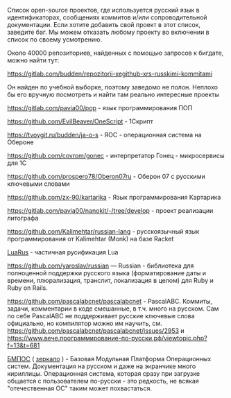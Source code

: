 Список open-source проектов, где используется русский язык в идентификаторах, сообщениях коммитов и/или сопроводительной документации. Если хотите добавить свой проект в этот список, заведите баг. Мы можем отказать любому проекту во включении в список по своему усмотрению. 

Около 40000 репозиториев, найденных с помощью запросов к бигдате, можно найти тут:

https://gitlab.com/budden/repozitorii-xegithub-xrs-russkimi-kommitami

Он найден по учебной выборке, поэтому заведомо не полон. Неплохо бы его вручную посмотреть и найти там реально интересные проекты

https://gitlab.com/pavia00/pop - язык программирования ПОП

https://github.com/EvilBeaver/OneScript - 1Скрипт

https://tvoygit.ru/budden/ja-o-s - ЯОС - операционная система на Обероне

https://github.com/covrom/gonec - интерпретатор Гонец - микросервисы для 1С

https://github.com/prospero78/Oberon07ru - Оберон 07 с русскими ключевыми словами

https://github.com/zx-90/kartarika - Язык программирования Картарика

https://gitlab.com/pavia00/nanokit/-/tree/develop - проект реализации литографа

https://github.com/Kalimehtar/russian-lang - русскоязычный язык программирования от Kalimehtar (Monk) на базе Racket

[LuaRus](https://github.com/rst256/LuaRus/blob/master/tutorial/tutorial1.txt) - частичная русификация Lua

https://github.com/yaroslav/russian — Russian - библиотека для полноценной поддержки русского языка (форматирование даты и времени, плюрализация, транслит, локализация в целом) для Ruby и Ruby on Rails.

https://github.com/pascalabcnet/pascalabcnet - PascalABC. Коммиты, задачи, комментарии в коде смешанные, в т.ч. много на русском. Сам по себе PascalABC не поддерживает русские ключевые слова официально, но компилятор можно им научить, см. https://github.com/pascalabcnet/pascalabcnet/issues/2953 и https://www.вече.программирование-по-русски.рф/viewtopic.php?f=13&t=681

[БМПОС](https://git.synapseos.ru/Aren/BMOSP) ( [зеркало](https://tvoygit.ru/0Nera/BMOSP) ) - Базовая Модульная Платформа Операционных систем. Документация на русском и даже на экранчике много кириллицы. Операционная система, которая сразу при загрузке общается с пользователем по-русски - это редкость, не всякая "отечественная ОС" таким может похвастаться. 
